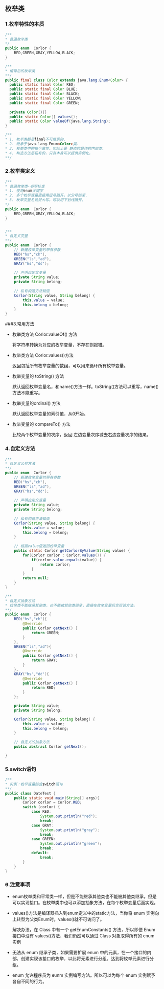 ## 枚举类

### 1.枚举特性的本质

```java
/**
* 普通枚举类
*/
public enum  Corlor {
    RED,GREEN,GRAY,YELLOW,BLACK;
}

/**
* 编译后的枚举类
**/
public final class Color extends java.lang.Enum<Color> {
  public static final Color RED;
  public static final Color BLUE;
  public static final Color BLACK;
  public static final Color YELLOW;
  public static final Color GREEN;
    
  private Color(){}
  public static Color[] values();
  public static Color valueOf(java.lang.String);
}

/**
* 1. 枚举类都是final不可继承的.
* 2. 继承于java.lang.Enum<Color>类.
* 3. 枚举类中的每个属性，实际上是 静态的最终的内部类.
* 4. 构造方法是私有的，只有本身可以提供实例化。
**/
```

### 2.枚举类定义

```java
/**
* 普通枚举类-书写标准
* 1. 使用enum关键字
* 2. 多个枚举变量直接用逗号隔开，以分号结束.
* 3. 枚举变量名最好大写，可以用下划线隔开。
*/
public enum  Corlor {
    RED,GREEN,GRAY,YELLOW,BLACK;
}


/**
* 自定义变量
**/
public enum  Corlor {
    // 新建枚举变量时带有参数
    RED("hs","ch"),
    GREEN("ls","ad"),
    GRAY("hs","dd");
    
    // 声明自定义变量
    private String value;
    private String belong;
    
    // 私有构造方法赋值
    Corlor(String value, String belong) {
        this.value = value;
        this.belong = belong;
    }  
}
```

###3.常用方法

- 枚举类方法 Corlor.valueOf() 方法 

  将字符串转换为对应的枚举变量，不存在则报错。

- 枚举类方法 Corlor.values()方法  

  返回包括所有枚举变量的数组，可以用来循环所有枚举变量。

- 枚举变量的 toString() 方法  

  默认返回枚举变量名，和name()方法一样。toString()方法可以重写，name()方法不能重写。

- 枚举变量的ordinal() 方法   

  默认返回枚举变量的索引值，从0开始。

- 枚举变量的 compareTo() 方法  

  比较两个枚举变量的次序，返回 左边变量次序减去右边变量次序的结果。

### 4.自定义方法

```java
/**
* 自定义公共方法
**/
public enum  Corlor {
    // 新建枚举变量时带有参数
    RED("hs","ch"),
    GREEN("ls","ad"),
    GRAY("hs","dd");
    
    // 声明自定义变量
    private String value;
    private String belong;
    
    // 私有构造方法赋值
    Corlor(String value, String belong) {
        this.value = value;
        this.belong = belong;
    }  
    
    // 根据value值返回枚举变量
    public static Corlor getCorlorByValue(String value) {
        for(Corlor corlor : Corlor.values()) {
            if(corlor.value.equals(value)) {
                return corlor;
            }
        }
        return null;
    }
}

/**
* 自定义抽象方法
* 枚举类不能继承其他类，也不能被其他类继承，直接在枚举变量后实现该方法。
**/
public enum  Corlor {
    RED("hs","ch"){
        @Override
        public Corlor getNext() {
            return GREEN;
        } 
    },
    GREEN("ls","ad"){
        @Override
        public Corlor getNext() {
            return GRAY;
        }
    },
    GRAY("hs","dd"){
        @Override
        public Corlor getNext() {
            return RED;
        }
    };

    private String value;
    private String belong;

    Corlor(String value, String belong) {
        this.value = value;
        this.belong = belong;
    }
    
	// 自定义的抽象方法
    public abstract Corlor getNext();

}
```

### 5.switch语句

```java
/**
* 实例：枚举变量结合switch语句
**/
public class DateTest {
    public static void main(String[] args){
        Corlor corlor = Corlor.RED;
        switch (corlor) {
            case RED:
                System.out.println("red");
                break;
            case GRAY:
                System.out.println("gray");
                break;
            case GREEN:
                System.out.println("green");
                break;
            default:
                break;
        }
    }
}
```

### 6.注意事项

- enum枚举类和平常类一样，但是不能继承其他类也不能被其他类继承，但是可以实现接口。在枚举类中也可以添加抽象方法，在每个枚举变量后面实现。

- values()方法是编译器插入到enum定义中的static方法，当你将 enum 实例向上转型为父类Enum时，values()就不可访问了。

  解决办法，在 Class 中有一个 getEnumConstants() 方法，所以即便 Enum 接口中没有 values()方法，我们仍然可以通过 Class 对象取得所有的 enum 实例 

- 无法从 enum 继承子类，如果需要扩展 enum 中的元素，在一个接口的内部，创建实现该接口的枚举，以此将元素进行分组。达到将枚举元素进行分组。 

- enum 允许程序员为 eunm 实例编写方法。所以可以为每个 enum 实例赋予各自不同的行为。